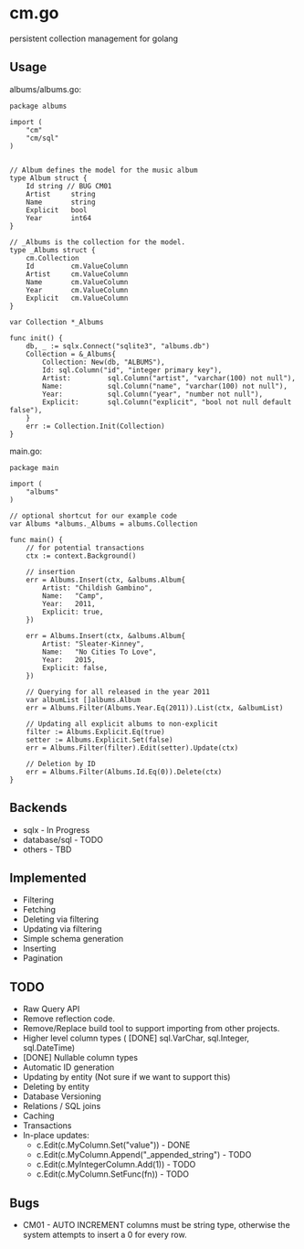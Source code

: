 # cm.go

persistent collection management for golang

## Usage

albums/albums.go:

	package albums

	import (
		"cm"
		"cm/sql"
	)


	// Album defines the model for the music album
	type Album struct {
		Id string // BUG CM01
		Artist 	   string
		Name 	   string
		Explicit   bool
		Year       int64
	}

	// _Albums is the collection for the model.
	type _Albums struct {
		cm.Collection
		Id 		   cm.ValueColumn
		Artist 	   cm.ValueColumn
		Name 	   cm.ValueColumn
		Year       cm.ValueColumn
		Explicit   cm.ValueColumn
	}

	var Collection *_Albums

	func init() {
		db, _ := sqlx.Connect("sqlite3", "albums.db")
		Collection = &_Albums{
			Collection: New(db, "ALBUMS"),
			Id: sql.Column("id", "integer primary key"),
			Artist: 	    sql.Column("artist", "varchar(100) not null"),
			Name:      		sql.Column("name", "varchar(100) not null"),
			Year:       	sql.Column("year", "number not null"),
			Explicit:  		sql.Column("explicit", "bool not null default false"),
		}
		err := Collection.Init(Collection)
	}

main.go:

	package main

	import (
		"albums"
	)

	// optional shortcut for our example code
	var Albums *albums._Albums = albums.Collection

	func main() {
		// for potential transactions
		ctx := context.Background()

		// insertion
		err = Albums.Insert(ctx, &albums.Album{
			Artist: "Childish Gambino",
			Name:   "Camp",
			Year:   2011,
			Explicit: true,
		})

		err = Albums.Insert(ctx, &albums.Album{
			Artist: "Sleater-Kinney",
			Name:   "No Cities To Love",
			Year:   2015,
			Explicit: false,
		})

		// Querying for all released in the year 2011
		var albumList []albums.Album
		err = Albums.Filter(Albums.Year.Eq(2011)).List(ctx, &albumList)

		// Updating all explicit albums to non-explicit
		filter := Albums.Explicit.Eq(true)
		setter := Albums.Explicit.Set(false)
		err = Albums.Filter(filter).Edit(setter).Update(ctx)

		// Deletion by ID
		err = Albums.Filter(Albums.Id.Eq(0)).Delete(ctx)
	}

## Backends

 * sqlx 		- In Progress
 * database/sql - TODO
 * others		- TBD

## Implemented

 * Filtering
 * Fetching
 * Deleting via filtering
 * Updating via filtering
 * Simple schema generation
 * Inserting
 * Pagination

## TODO

 * Raw Query API
 * Remove reflection code.
 * Remove/Replace build tool to support importing from other projects.
 * Higher level column types ( [DONE] sql.VarChar, sql.Integer, sql.DateTime)
 * [DONE] Nullable column types
 * Automatic ID generation
 * Updating by entity (Not sure if we want to support this)
 * Deleting by entity
 * Database Versioning
 * Relations / SQL joins
 * Caching
 * Transactions
 * In-place updates:
	* c.Edit(c.MyColumn.Set("value")) - DONE
	* c.Edit(c.MyColumn.Append("\_appended\_string") - TODO
	* c.Edit(c.MyIntegerColumn.Add(1)) - TODO
	* c.Edit(c.MyColumn.SetFunc(fn)) - TODO

## Bugs

 * CM01 - AUTO INCREMENT columns must be string type, otherwise the system attempts to insert a 0 for every row.
